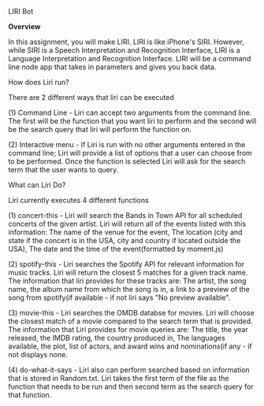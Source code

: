 LIRI Bot


<b>Overview</b>

In this assignment, you will make LIRI. LIRI is like iPhone's SIRI. However, while SIRI is a Speech Interpretation and Recognition Interface, LIRI is a Language Interpretation and Recognition Interface. LIRI will be a command line node app that takes in parameters and gives you back data.

How does Liri run?

There are 2 different ways that liri can be executed

(1) Command Line - Liri can accept two arguments from the command line. The first will be the function that you want liri to perform and the second will be the search query that liri will perform the function on.

(2) Interactive menu - If Liri is run with no other arguments entered in the command line; Liri will provide a list of options that a user can choose from to be performed. Once the function is selected Liri will ask for the search term that the user wants to query.



What can Liri Do?

Liri currently executes 4 different functions

(1) concert-this - Liri will search the Bands in Town API for all scheduled concerts of the given artist. Liri will return all of the events listed with this information: The name of the venue for the event, The location (city and state if the concert is in the USA, city and country if located outside the USA), The date and the time of the event(formatted by moment.js)

(2) spotify-this - Liri searches the Spotify API for relevant information for music tracks. Liri will return the closest 5 matches for a given track name. The information that liri provides for these tracks are: The artist, the song name, the album name from which the song is in, a link to a preview of the song from spotify(if available - if not liri says "No preview available".

(3) movie-this - Liri searches the OMDB databse for movies. Liri will choose the closest match of a movie compared to the search term that is provided.  The information that Liri provides for movie queries are: The title, the year released, the IMDB rating, the country produced in, The languages available, the plot, list of actors, and award wins and nominations(if any - if not displays none.

(4) do-what-it-says - Liri also can perform searched based on information that is stored in Random.txt. Liri takes the first term of the file as the function that needs to be run and then second term as the search query for that function. 

